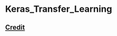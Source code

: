# Keras_Transfer_Learning
## [Credit](https://towardsdatascience.com/keras-transfer-learning-for-beginners-6c9b8b7143e)

